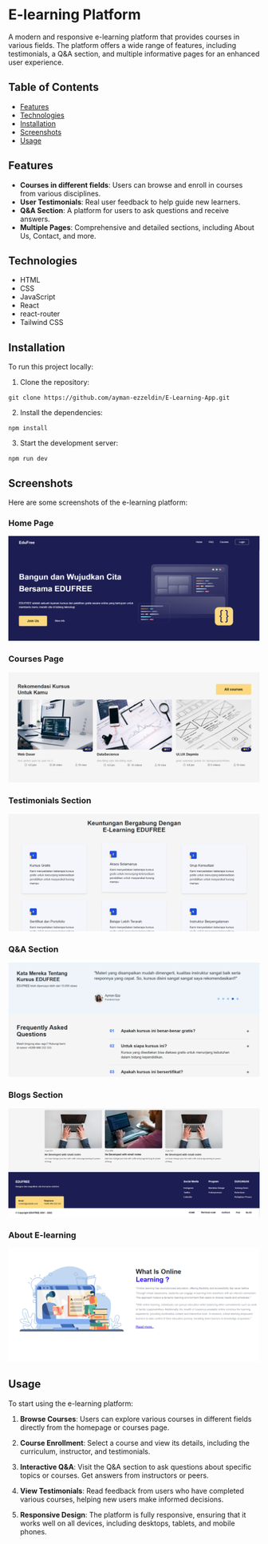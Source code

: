 # E-learning Platform

A modern and responsive e-learning platform that provides courses in various fields. The platform offers a wide range of features, including testimonials, a Q&A section, and multiple informative pages for an enhanced user experience.

## Table of Contents

- [Features](#features)
- [Technologies](#technologies)
- [Installation](#installation)
- [Screenshots](#screenshots)
- [Usage](#usage)

## Features

- **Courses in different fields**: Users can browse and enroll in courses from various disciplines.
- **User Testimonials**: Real user feedback to help guide new learners.
- **Q&A Section**: A platform for users to ask questions and receive answers.
- **Multiple Pages**: Comprehensive and detailed sections, including About Us, Contact, and more.

## Technologies

- HTML
- CSS
- JavaScript
- React
- react-router
- Tailwind CSS

## Installation

To run this project locally:

1. Clone the repository:
```
git clone https://github.com/ayman-ezzeldin/E-Learning-App.git
```
2. Install the dependencies:
```
npm install
```
3. Start the development server:
```
npm run dev
```
## Screenshots

Here are some screenshots of the e-learning platform:

### Home Page
![Home Page Screenshot](./public/1.png)

### Courses Page
![Courses Page Screenshot](./public/3.png)

### Testimonials Section
![Testimonials Section Screenshot](./public/2.png)

### Q&A Section
![Q&A Section Screenshot](./public/4.png)

### Blogs Section
![Q&A Section Screenshot](./public/5.png)

### About E-learning
![Q&A Section Screenshot](./public/6.png)


## Usage

To start using the e-learning platform:

1. **Browse Courses**: Users can explore various courses in different fields directly from the homepage or courses page.

2. **Course Enrollment**: Select a course and view its details, including the curriculum, instructor, and testimonials.

3. **Interactive Q&A**: Visit the Q&A section to ask questions about specific topics or courses. Get answers from instructors or peers.

4. **View Testimonials**: Read feedback from users who have completed various courses, helping new users make informed decisions.

5. **Responsive Design**: The platform is fully responsive, ensuring that it works well on all devices, including desktops, tablets, and mobile phones.

